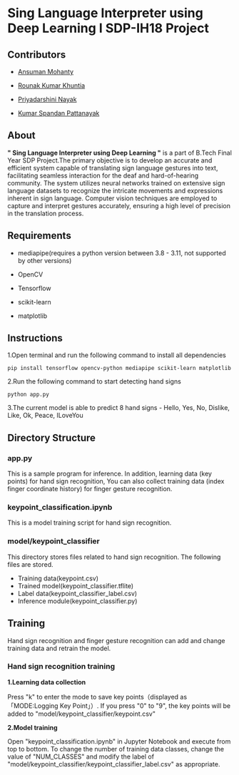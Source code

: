 <h1>Sing Language Interpreter using Deep Learning I SDP-IH18 Project</h1>

<h2>Contributors</h2>

- [Ansuman Mohanty](https://github.com/Ansuman3152)

- [Rounak Kumar Khuntia](https://github.com/RonakKhuntia)

- [Priyadarshini Nayak](https://github.com/priyu1109)

- [Kumar Spandan Pattanayak](https://github.com/5p7Ro0t)

<h2>About</h2>

<b>" Sing Language Interpreter using Deep Learning "</b> is a part of B.Tech Final Year SDP Project.The primary objective is to develop an accurate and efficient system capable of translating sign language gestures 
into text, facilitating seamless interaction for the deaf and hard-of-hearing community. The system utilizes neural networks trained on extensive sign language datasets to recognize the 
intricate movements and expressions inherent in sign language. Computer vision techniques are employed to 
capture and interpret gestures accurately, ensuring a high level of precision in the translation process. 

<h2>Requirements</h2>

- mediapipe(requires a python version between 3.8 - 3.11, not supported by other versions)
  
- OpenCV
  
- Tensorflow
  
- scikit-learn
  
- matplotlib

<h2>Instructions</h2>

1.Open terminal and run the following command to install all dependencies

    pip install tensorflow opencv-python mediapipe scikit-learn matplotlib

2.Run the following command to start detecting hand signs

    python app.py

3.The current model is able to predict 8 hand signs - Hello, Yes, No, Dislike, Like, Ok, Peace, ILoveYou

<h2>Directory Structure</h2>

<h3>app.py</h3>

This is a sample program for inference.
In addition, learning data (key points) for hand sign recognition,
You can also collect training data (index finger coordinate history) for finger gesture recognition.

<h3>keypoint_classification.ipynb</h3>

This is a model training script for hand sign recognition.

<h3>model/keypoint_classifier</h3>
This directory stores files related to hand sign recognition.
The following files are stored.

- Training data(keypoint.csv)
- Trained model(keypoint_classifier.tflite)
- Label data(keypoint_classifier_label.csv)
- Inference module(keypoint_classifier.py)

<h2>Training</h2>

Hand sign recognition and finger gesture recognition can add and change training data and retrain the model.

<h3>Hand sign recognition training</h3>

<b>1.Learning data collection</b>

Press "k" to enter the mode to save key points（displayed as 「MODE:Logging Key Point」）.
If you press "0" to "9", the key points will be added to "model/keypoint_classifier/keypoint.csv"

<b>2.Model training</b>

Open "keypoint_classification.ipynb" in Jupyter Notebook and execute from top to bottom.
To change the number of training data classes, change the value of "NUM_CLASSES" and modify the label of "model/keypoint_classifier/keypoint_classifier_label.csv" as appropriate.
